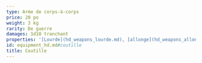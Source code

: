 ```yaml
---
type: Arme de corps-à-corps
price: 20 po
weight: 3 kg
rarity: De guerre
damages: 1d10 tranchant
properties: '[Lourde](hd_weapons_lourde.md), [allonge](hd_weapons_allonge.md), [à deux mains](hd_weapons_a_deux_mains.md)'
id: equipment_hd.md#coutille
title: Coutille
---
```


